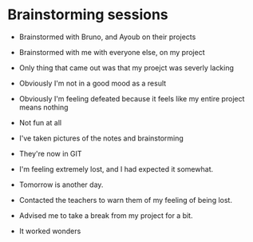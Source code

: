 # Brainstorming sessions

- Brainstormed with Bruno, and Ayoub on their projects
- Brainstormed with me with everyone else, on my project
- Only thing that came out was that my proejct was severly lacking
- Obviously I'm not in a good mood as a result
- Obviously I'm feeling defeated because it feels like my entire project means nothing
- Not fun at all
- I've taken pictures of the notes and brainstorming
- They're now in GIT

- I'm feeling extremely lost, and I had expected it somewhat.
- Tomorrow is another day.

- Contacted the teachers to warn them of my feeling of being lost. 

- Advised me to take a break from my project for a bit. 

- It worked wonders